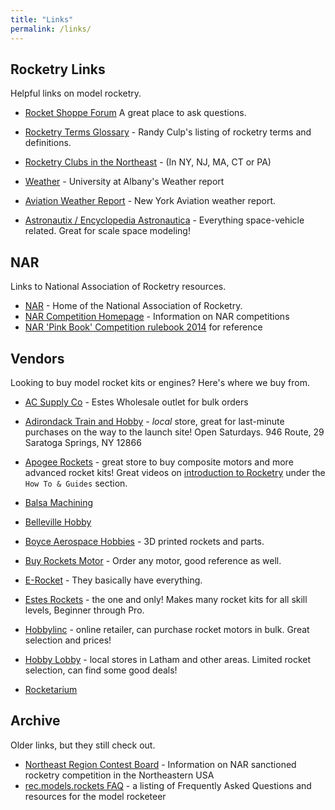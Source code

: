 ```yaml
---
title: "Links"
permalink: /links/
---
```


## Rocketry Links
Helpful links on model rocketry.

* [Rocket Shoppe Forum](https://forums.rocketshoppe.com/) A great place to ask questions.

* [Rocketry Terms Glossary](https://astre471.org/glossary.html) - Randy Culp's listing of rocketry terms and definitions.

* [Rocketry Clubs in the Northeast](https://astre471.org/otherclubs.html) - (In NY, NJ, MA, CT or PA)

* [Weather](http://www.atmos.albany.edu/index.php?d=wx_overview) - University at Albany's Weather report

* [Aviation Weather Report](http://www.usairnet.com/cgi-bin/launch/code.cgi?Submit=Go&sta=KALB&state=NY) - New York Aviation weather report.

* [Astronautix / Encyclopedia Astronautica](http://www.astronautix.com/) - Everything space-vehicle related. Great for scale space modeling!

## NAR
Links to National Association of Rocketry resources.

 * [NAR](http://www.nar.org/) - Home of the National Association of Rocketry.
 * [NAR Competition Homepage](http://www.nar.org/Competition/) - Information on NAR competitions
 * [NAR 'Pink Book' Competition rulebook 2014](http://nar.org/pdf/pinkbook.pdf) for reference

## Vendors
Looking to buy model rocket kits or engines?  Here's where we buy from.

 * [AC Supply Co](https://www.acsupplyco.com/) - Estes Wholesale outlet for bulk orders

 * [Adirondack Train and Hobby](https://www.adirondackhobby.com) - *local* store, great for last-minute purchases on the way to the launch site!  Open Saturdays.
   946 Route, 29 Saratoga Springs, NY 12866

 * [Apogee Rockets](https://www.apogeerockets.com/) - great store to buy composite motors and more advanced rocket kits!  Great videos on 
   [introduction to Rocketry](https://www.apogeerockets.com/New-to-Model-Rocketry?m=quickmenu) under the `How To & Guides` section.

 * [Balsa Machining](https://www.balsamachining.com)

 * [Belleville Hobby](https://bellevillehobby.com)

 * [Boyce Aerospace Hobbies](https://boyceaerospacehobbies.com/) - 3D printed rockets and parts.

 * [Buy Rockets Motor](https://buyrocketmotors.com/) - Order any motor, good reference as well.

 * [E-Rocket](https://www.erockets.biz/) - They basically have everything.

 * [Estes Rockets](https://estesrockets.com/) - the one and only!  Makes many rocket kits for all skill levels, Beginner through Pro.

 * [Hobbylinc](https://www.hobbylinc.com/) - online retailer, can purchase rocket motors in bulk.  Great selection and prices!

 * [Hobby Lobby](https://www.hobbylobby.com/) - local stores in Latham and other areas.  Limited rocket selection, can find some good deals!

 * [Rocketarium](https://www.rocketarium.com/)


## Archive
Older links, but they still check out.

 * [Northeast Region Contest Board](http://www.astre471.org/jeff/nercb.html) - Information on NAR sanctioned rocketry competition in the Northeastern USA
 * [rec.models.rockets FAQ](http://www.ninfinger.org/~sven/rockets/rmrfaq.toc.html) - a listing of Frequently Asked Questions and resources for the model rocketeer
